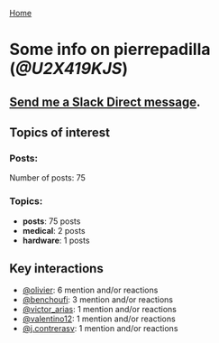 [Home](https://kelu124.github.io/echommunity/)

# Some info on __pierrepadilla__ (_@U2X419KJS_)


## [Send me a Slack Direct message](https://echopen.slack.com/messages/@pierrepadilla/).

## Topics of interest

### Posts: 

Number of posts: 75

### Topics:

* __posts__: 75 posts
* __medical__: 2 posts
* __hardware__: 1 posts

## Key interactions 

* [@olivier](./U04DFTZ7D.md): 6 mention and/or reactions
* [@benchoufi](./U0B47KC3S.md): 3 mention and/or reactions
* [@victor_arias](./U32FZ0QLX.md): 1 mention and/or reactions
* [@valentino12](./U3GV4N878.md): 1 mention and/or reactions
* [@j.contrerasv](./U336DPZV4.md): 1 mention and/or reactions
